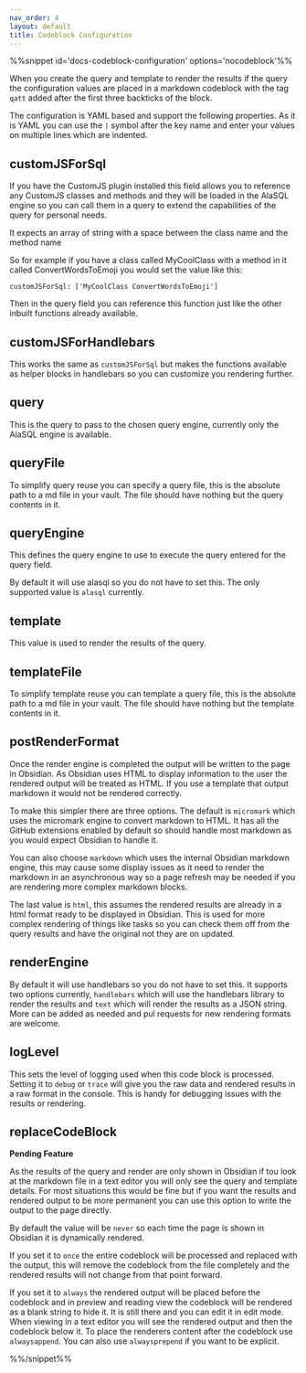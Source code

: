 ```yaml
---
nav_order: 4
layout: default
title: Codeblock Configuration
---
```


%%snippet id='docs-codeblock-configuration' options='nocodeblock'%%

When you create the query and template to render the results if the query the configuration values are placed in a markdown codeblock with the tag `qatt` added after the first three backticks of the block.

The configuration is YAML based and support the following properties. As it is YAML you can use the `|` symbol after the key name and enter your values on multiple lines which are indented.

## customJSForSql

If you have the CustomJS plugin installed this field allows you to reference any CustomJS classes and methods and they will be loaded in the AlaSQL engine so you can call them in a query to extend the capabilities of the query for personal needs.

It expects an array of string with a space between the class name and the method name

So for example if you have a class called MyCoolClass with a method in it called ConvertWordsToEmoji you would set the value like this:

```
customJSForSql: ['MyCoolClass ConvertWordsToEmoji']
```

Then in the query field you can reference this function just like the other inbuilt functions already available.

## customJSForHandlebars

This works the same as `customJSForSql` but makes the functions available as helper blocks in handlebars so you can customize you rendering further.

## query

This is the query to pass to the chosen query engine, currently only the AlaSQL engine is available.

## queryFile

To simplify query reuse you can specify a query file, this is the absolute path to a md file in your vault. The file should have nothing but the query contents in it.

## queryEngine

This defines the query engine to use to execute the query entered for the query field.

By default it will use alasql so you do not have to set this. The only supported value is `alasql` currently.

## template

This value is used to render the results of the query.

## templateFile

To simplify template reuse you can template a query file, this is the absolute path to a md file in your vault. The file should have nothing but the template contents in it.

## postRenderFormat

Once the render engine is completed the output will be written to the page in Obsidian. As Obsidian uses HTML to display information to the user the rendered output will be treated as HTML. If you use a template that output markdown it would not be rendered correctly.

To make this simpler there are three options. The default is `micromark` which uses the micromark engine to convert markdown to HTML. It has all the GitHub extensions enabled  by default so should handle most markdown as you would expect Obsidian to handle it.

You can also choose `markdown` which uses the internal Obsidian markdown engine, this may cause some display issues as it need to render the markdown in an asynchronous way so a page refresh may be needed if you are rendering more complex markdown blocks.

The last value is `html`, this assumes the rendered results are already in a html format  ready to be displayed in Obsidian. This is used for more complex rendering of things like tasks so you can check them off from the query results and have the original not they are on updated.

## renderEngine

By default it will use handlebars so you do not have to set this. It supports two options currently, `handlebars` which will use the handlebars library to render the results and `text` which will render the results as a JSON string. More can be added as needed and pul requests for new rendering formats are welcome.

## logLevel

This sets the level of logging used when this code block is processed. Setting it to `debug` or `trace` will give you the raw data and rendered results in a raw format in the console. This is handy for debugging issues with the results or rendering.

## replaceCodeBlock

**Pending Feature**

As the results of the query and render are only shown in Obsidian if tou look at the markdown file in a text editor you will only see the query and template details. For most situations this would be fine but if you want the results and rendered output to be more permanent you can use this option to write the output to the page directly.

By default the value will be `never` so each time the page is shown in Obsidian it is dynamically rendered.

If you set it to `once` the entire codeblock will be processed and replaced with the output, this will remove the codeblock from the file completely and the rendered results will not change from that point forward.

If you set it to `always` the rendered output will be placed before the codeblock and in preview and reading view the codeblock will be rendered as a blank string to hide it. It is still there and you can edit it in edit mode. When viewing in a text editor you will see the rendered output and then the codeblock below it. To place the renderers content after the codeblock use `alwaysappend`. You can also use `alwaysprepend` if you want to be explicit.

%%/snippet%%